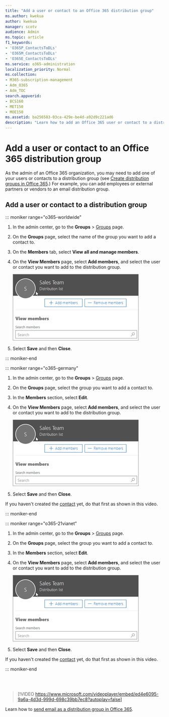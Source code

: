```yaml
---
title: "Add a user or contact to an Office 365 distribution group"
ms.author: kwekua
author: kwekua
manager: scotv
audience: Admin
ms.topic: article
f1_keywords:
- 'O365P_ContactsToDLs'
- 'O365M_ContactsToDLs'
- 'O365E_ContactsToDLs'
ms.service: o365-administration
localization_priority: Normal
ms.collection: 
- M365-subscription-management 
- Adm_O365
- Adm_TOC
search.appverid:
- BCS160
- MET150
- MOE150
ms.assetid: ba256583-03ca-429e-be4d-a92d9c221ad6
description: "Learn how to add an Office 365 user or contact to a distribution group. For example, you can add an employee, partner, or a vendor to your email distribution group."
---
```


# Add a user or contact to an Office 365 distribution group

As the admin of an Office 365 organization, you may need to add one of your users or contacts to a distribution group (see [Create distribution groups in Office 365](../setup/create-distribution-lists.md).) For example, you can add employees or external partners or vendors to an email distribution group.
  
## Add a user or contact to a distribution group

::: moniker range="o365-worldwide"

1. In the admin center, go to the **Groups** \> <a href="https://go.microsoft.com/fwlink/p/?linkid=2052855" target="_blank">Groups</a> page.

2. On the **Groups** page, select the name of the group you want to add a contact to.

3. On the **Members** tab, select **View all and manage members**.

4. On the **View Members** page, select **Add members**, and select the user or contact you want to add to the distribution group. 
    
    ![Add members to distribution group](../media/f79f59f8-1606-43fe-bae6-df74f5b6259d.png)
  
5. Select **Save** and then **Close**.

::: moniker-end

::: moniker range="o365-germany"

1. In the admin center, go to the **Groups** \> <a href="https://go.microsoft.com/fwlink/p/?linkid=2052855" target="_blank">Groups</a> page.
    
2. On the **Groups** page, select the group you want to add a contact to.
    
3. In the **Members** section, select **Edit**.
  
4. On the **View Members** page, select **Add members**, and select the user or contact you want to add to the distribution group. 
    
    ![Add members to distribution group](../media/f79f59f8-1606-43fe-bae6-df74f5b6259d.png)
  
5. Select **Save** and then **Close**.
    
If you haven't created the [contact](../misc/contacts.md) yet, do that first as shown in this video. 

::: moniker-end

::: moniker range="o365-21vianet"

1. In the admin center, go to the **Groups** \> <a href="https://go.microsoft.com/fwlink/p/?linkid=2052855" target="_blank">Groups</a> page.
    
2. On the **Groups** page, select the group you want to add a contact to.
    
3. In the **Members** section, select **Edit**.
  
4. On the **View Members** page, select **Add members**, and select the user or contact you want to add to the distribution group. 
    
    ![Add members to distribution group](../media/f79f59f8-1606-43fe-bae6-df74f5b6259d.png)
  
5. Select **Save** and then **Close**.
    
If you haven't created the [contact](../misc/contacts.md) yet, do that first as shown in this video. 

::: moniker-end

<br><br>

  
> [!VIDEO https://www.microsoft.com/videoplayer/embed/ed4e6095-9a6a-4d3d-999d-698c39bb7ec8?autoplay=false]
  
Learn how to [send email as a distribution group in Office 365](../manage/send-email-as-distribution-list.md).
  

